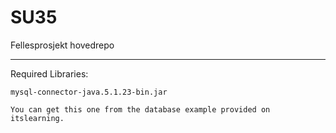 SU35
====

Fellesprosjekt hovedrepo
________________________

Required Libraries:

	mysql-connector-java.5.1.23-bin.jar
	
	You can get this one from the database example provided on itslearning.